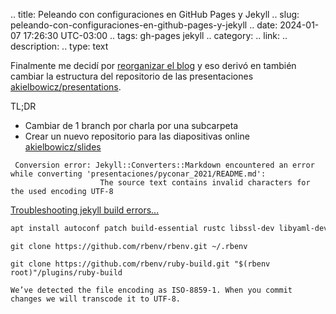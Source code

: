 .. title: Peleando con configuraciones en GitHub Pages y Jekyll
.. slug: peleando-con-configuraciones-en-github-pages-y-jekyll
.. date: 2024-01-07 17:26:30 UTC-03:00
.. tags: gh-pages jekyll
.. category: 
.. link: 
.. description: 
.. type: text


Finalmente me decidí por [reorganizar el blog](link://slug/completando-las-configuraciones-de-nikola) y eso derivó en también cambiar la estructura del repositorio de las presentaciones [akielbowicz/presentations](https://github.com/akielbowicz/presentations).

TL;DR

- Cambiar de 1 branch por charla por una subcarpeta
- Crear un nuevo repositorio para las diapositivas online [akielbowicz/slides](https://github.com/akielbowicz/slides)


```
 Conversion error: Jekyll::Converters::Markdown encountered an error while converting 'presentaciones/pyconar_2021/README.md':
                    The source text contains invalid characters for the used encoding UTF-8
```


[Troubleshooting jekyll build errors...](https://docs.github.com/en/pages/setting-up-a-github-pages-site-with-jekyll/troubleshooting-jekyll-build-errors-for-github-pages-sites)

```bash
apt install autoconf patch build-essential rustc libssl-dev libyaml-dev libreadline6-dev zlib1g-dev libgmp-dev libncurses5-dev libffi-dev libgdbm6 libgdbm-dev libdb-dev uuid-dev
```

`git clone https://github.com/rbenv/rbenv.git ~/.rbenv`

[](https://github.com/rbenv/ruby-build#clone-as-rbenv-plugin-using-git)
`git clone https://github.com/rbenv/ruby-build.git "$(rbenv root)"/plugins/ruby-build`

[](https://jekyllrb.com/docs/)


[](https://talk.jekyllrb.com/t/error-when-executing-bundle-install/8822)

`We’ve detected the file encoding as ISO-8859-1. When you commit changes we will transcode it to UTF-8.`